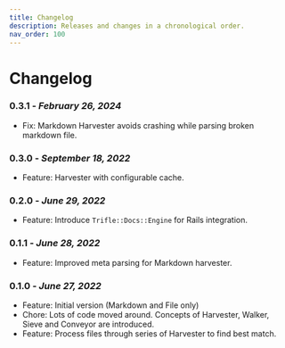 ```yaml
---
title: Changelog
description: Releases and changes in a chronological order.
nav_order: 100
---
```


# Changelog

### **0.3.1** - *February 26, 2024*
  - Fix: Markdown Harvester avoids crashing while parsing broken markdown file.

### **0.3.0** - *September 18, 2022*
  - Feature: Harvester with configurable cache.

### **0.2.0** - *June 29, 2022*
  - Feature: Introduce `Trifle::Docs::Engine` for Rails integration.

### **0.1.1** - *June 28, 2022*
  - Feature: Improved meta parsing for Markdown harvester.

### **0.1.0** - *June 27, 2022*
  - Feature: Initial version (Markdown and File only)
  - Chore: Lots of code moved around. Concepts of Harvester, Walker, Sieve and Conveyor are introduced.
  - Feature: Process files through series of Harvester to find best match.
